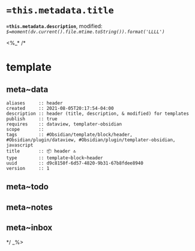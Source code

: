 # `=this.metadata.title`

**`=this.metadata.description`**, modified: _`$=moment(dv.current().file.mtime.toString()).format('LLLL')`_

<%_*
/*
# template

## meta~data

```dataviewfield
aliases     :: header
created     :: 2021-08-05T20:17:54-04:00
description :: header (title, description, & modified) for templates
publish     :: true
requires    :: dataview, templater-obsidian
scope       :: 
tags        :: #Obsidian/template/block/header, #Obsidian/plugin/dataview, #Obsidian/plugin/templater-obsidian, javascript
title       :: 📦 header 🔝
type        :: template~block~header
uuid        :: d9c8150f-6d57-4820-9b31-67b8fdee8940
version     :: 1
```

## meta~todo

## meta~notes

## meta~inbox

*/
_%>

